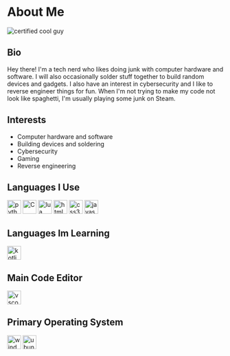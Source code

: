 # About Me
![certified cool guy](https://github.com/snqwq/assets/blob/1ac935f88dbb3fdafd615ddf20288b6cefacd15c/cool-guy-green.svg)

## Bio
Hey there! I'm a tech nerd who likes doing junk with computer hardware and software. I will also occasionally solder stuff together to build random devices and gadgets. I also have an interest in cybersecurity and I like to reverse engineer things for fun. When I'm not trying to make my code not look like spaghetti, I'm usually playing some junk on Steam.

## Interests
- Computer hardware and software
- Building devices and soldering
- Cybersecurity
- Gaming
- Reverse engineering

## Languages I Use
<div float="left">
  <img height="32" width="32" src="https://cdn.simpleicons.org/python" alt="python"/> 
  <img height="32" width="32" src="https://cdn.simpleicons.org/C" alt="C"/>
  <img height="32" width="32" src="https://cdn.simpleicons.org/lua" alt="lua"/>
  <img height="32" width="32" src="https://cdn.simpleicons.org/html5" alt="html5"/>
  <img height="32" width="32" src="https://cdn.simpleicons.org/css3" alt="css3"/>
  <img height="32" width="32" src="https://cdn.simpleicons.org/javascript" alt="javascript"/>
<div/>

## Languages Im Learning
<div float="left">
  <img height="32" width="32" src="https://cdn.simpleicons.org/kotlin" alt="kotlin"/>
</div/>

## Main Code Editor
<div float="left">
  <img height="32" width="32" src="https://cdn.simpleicons.org/visualstudiocode" alt="vscode"/>
<div/>

## Primary Operating System
<div float="left">
  <img height="32" width="32" src="https://cdn.simpleicons.org/windows" alt="windows"/>
  <img height="32" width="32" src="https://cdn.simpleicons.org/ubuntu" alt="ubuntu"/>
<div/>
